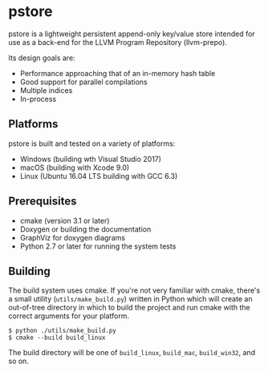 pstore
==
pstore is a lightweight persistent append-only key/value store intended for use as a back-end for the LLVM Program Repository (llvm-prepo).

Its design goals are:

- Performance approaching that of an in-memory hash table
- Good support for parallel compilations
- Multiple indices
- In-process

Platforms
--
pstore is built and tested on a variety of platforms:

- Windows (building wth Visual Studio 2017)
- macOS (building with Xcode 9.0)
- Linux (Ubuntu 16.04 LTS building with GCC 6.3)

Prerequisites
--
- cmake (version 3.1 or later)
- Doxygen or building the documentation
- GraphViz for doxygen diagrams
- Python 2.7 or later for running the system tests

Building
--
The build system uses cmake. If you're not very familiar with cmake, there's a small utility (`utils/make_build.py`) written in Python which will create an out-of-tree directory in which to build the project and run cmake with the correct arguments for your platform.

    $ python ./utils/make_build.py
    $ cmake ‑‑build build_linux

The build directory will be one of `build_linux`, `build_mac`, `build_win32`, and so on.

